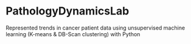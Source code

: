 # PathologyDynamicsLab
Represented trends in cancer patient data using unsupervised machine learning (K-means &amp; DB-Scan clustering) with Python
